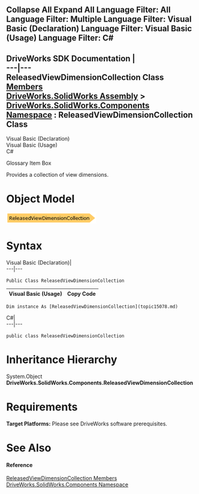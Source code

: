       

 Collapse All Expand All  Language Filter: All  Language Filter: Multiple  Language Filter: Visual Basic (Declaration) Language Filter: Visual Basic (Usage) Language Filter: C#  
---  
DriveWorks SDK Documentation  |   
---|---  
ReleasedViewDimensionCollection Class   
[Members](topic15079.md)   
[DriveWorks.SolidWorks Assembly](topic13342.md) > [DriveWorks.SolidWorks.Components Namespace](topic13925.md) : ReleasedViewDimensionCollection Class  
---  
  
Visual Basic (Declaration)    
Visual Basic (Usage)    
C# 

Glossary Item Box

Provides a collection of view dimensions. 

# Object Model

![](dotnetdiagramimages/image861.png)

# Syntax

Visual Basic (Declaration)|   
---|---  
      
    
    Public Class ReleasedViewDimensionCollection   
  
Visual Basic (Usage)| Copy Code  
---|---  
      
    
    Dim instance As [ReleasedViewDimensionCollection](topic15078.md)  
  
C#|   
---|---  
      
    
    public class ReleasedViewDimensionCollection   
  
# Inheritance Hierarchy

System.Object  
**DriveWorks.SolidWorks.Components.ReleasedViewDimensionCollection**  


# Requirements

**Target Platforms:** Please see DriveWorks software prerequisites.

# See Also

#### Reference

[ReleasedViewDimensionCollection Members](topic15079.md)   
[DriveWorks.SolidWorks.Components Namespace](topic13925.md)


